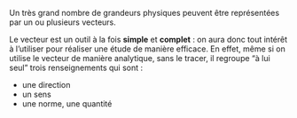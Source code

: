 Un très grand nombre de grandeurs physiques peuvent être représentées par un ou plusieurs vecteurs.

Le vecteur est un outil à la fois **simple** et **complet** : on aura donc tout intérêt à l’utiliser pour réaliser une étude de manière efficace. En effet, même si on utilise le vecteur de manière analytique, sans le tracer, il regroupe “à lui seul” trois renseignements qui sont :

* une direction
* un sens 
* une norme, une quantité
